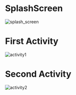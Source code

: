 # SplashScreen
![splash_screen](https://user-images.githubusercontent.com/105364446/221422250-a97fde33-745d-4a0b-9a7b-091eee6a3c68.png)
# First Activity
![activity1](https://user-images.githubusercontent.com/105364446/221422285-ed026141-ea9c-41cc-a821-471075af1173.png)
# Second Activity
![activity2](https://user-images.githubusercontent.com/105364446/221422304-8cbc21e2-b3bd-4401-9217-0c3dedaabe9a.png)
